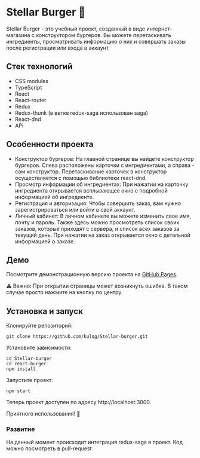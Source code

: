 # Stellar Burger 🍔
Stellar Burger - это учебный проект, созданный в виде интернет-магазина с конструктором бургеров. Вы можете перетаскивать ингредиенты, просматривать информацию о них и совершать заказы после регистрации или входа в аккаунт.

## Стек технологий
* CSS modules
* TypeScript
* React
* React-router
* Redux
* Redux-thunk (в ветке redux-saga использован saga)
* React-dnd
* API

## Особенности проекта
* Конструктор бургеров: На главной странице вы найдете конструктор бургеров. Слева расположены карточки с ингредиентами, а справа - сам конструктор. Перетаскивание карточек в конструктор осуществляется с помощью библиотеки react-dnd.
* Просмотр информации об ингредиентах: При нажатии на карточку ингредиента открывается всплывающее окно с подробной информацией об ингредиенте.
* Регистрация и авторизация: Чтобы совершить заказ, вам нужно зарегистрироваться или войти в свой аккаунт.
* Личный кабинет: В личном кабинете вы можете изменить свое имя, почту и пароль. Также здесь можно просмотреть список своих заказов, которые приходят с сервера, и список всех заказов за текущий день. При нажатии на заказ открывается окно с детальной информацией о заказе.

## Демо

Посмотрите демонстрационную версию проекта на [GitHub Pages](https://kulqg.github.io/Stellar-burger/).

⚠️ Важно: При открытии страницы может возникнуть ошибка. В таком случае просто нажмите на кнопку по центру.

## Установка и запуск

Клонируйте репозиторий:
```
git clone https://github.com/kulqg/Stellar-burger.git
```
Установите зависимости:
```
cd Stellar-burger
cd react-burger
npm install
```
Запустите проект:
```
npm start
```
Теперь проект доступен по адресу http://localhost:3000.

Приятного использования! 🚀

### Развитие
На данный момент происходит интеграция redux-saga в проект. Код можно посмотреть в pull-request
